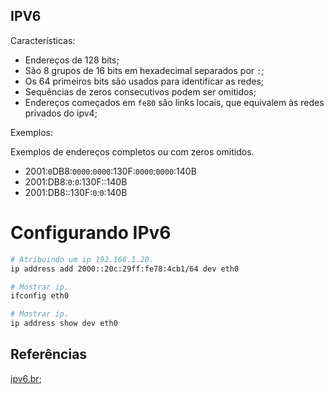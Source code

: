 ## IPV6  

Características:  

- Endereços de 128 bits;  
- São 8 grupos de 16 bits em hexadecimal separados por `:`;  
- Os 64 primeiros bits são usados para identificar as redes;  
- Sequências de zeros consecutivos podem ser omitidos;  
- Endereços começados em `fe80` são links locais, que equivalem às redes privados do ipv4;  

Exemplos:  

Exemplos de endereços completos ou com zeros omitidos.  

- 2001:`0`DB8:`0000`:`0000`:130F:`0000`:`0000`:140B  
- 2001:DB8:`0`:`0`:130F::140B  
- 2001:DB8::130F:`0`:`0`:140B  

# Configurando IPv6  

```sh
# Atribuindo um ip 192.168.1.20.
ip address add 2000::20c:29ff:fe78:4cb1/64 dev eth0

# Mostrar ip.
ifconfig eth0

# Mostrar ip.
ip address show dev eth0
```


## Referências  

[ipv6.br](http://ipv6.br/post/enderecamento/);  